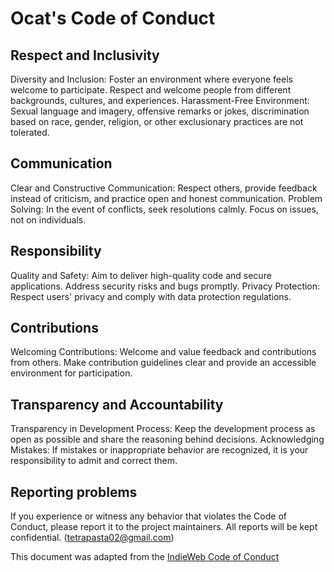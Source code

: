 # Ocat's Code of Conduct

## Respect and Inclusivity

Diversity and Inclusion: Foster an environment where everyone feels welcome to participate. Respect and welcome people from different backgrounds, cultures, and experiences.
Harassment-Free Environment: Sexual language and imagery, offensive remarks or jokes, discrimination based on race, gender, religion, or other exclusionary practices are not tolerated.

## Communication

Clear and Constructive Communication: Respect others, provide feedback instead of criticism, and practice open and honest communication.
Problem Solving: In the event of conflicts, seek resolutions calmly. Focus on issues, not on individuals.

## Responsibility

Quality and Safety: Aim to deliver high-quality code and secure applications. Address security risks and bugs promptly.
Privacy Protection: Respect users' privacy and comply with data protection regulations.

## Contributions

Welcoming Contributions: Welcome and value feedback and contributions from others. Make contribution guidelines clear and provide an accessible environment for participation.

## Transparency and Accountability

Transparency in Development Process: Keep the development process as open as possible and share the reasoning behind decisions.
Acknowledging Mistakes: If mistakes or inappropriate behavior are recognized, it is your responsibility to admit and correct them.

## Reporting problems

If you experience or witness any behavior that violates the Code of Conduct, please report it to the project maintainers. All reports will be kept confidential.
(tetrapasta02@gmail.com)

This document was adapted from the [IndieWeb Code of Conduct](https://indieweb.org/code-of-conduct)

